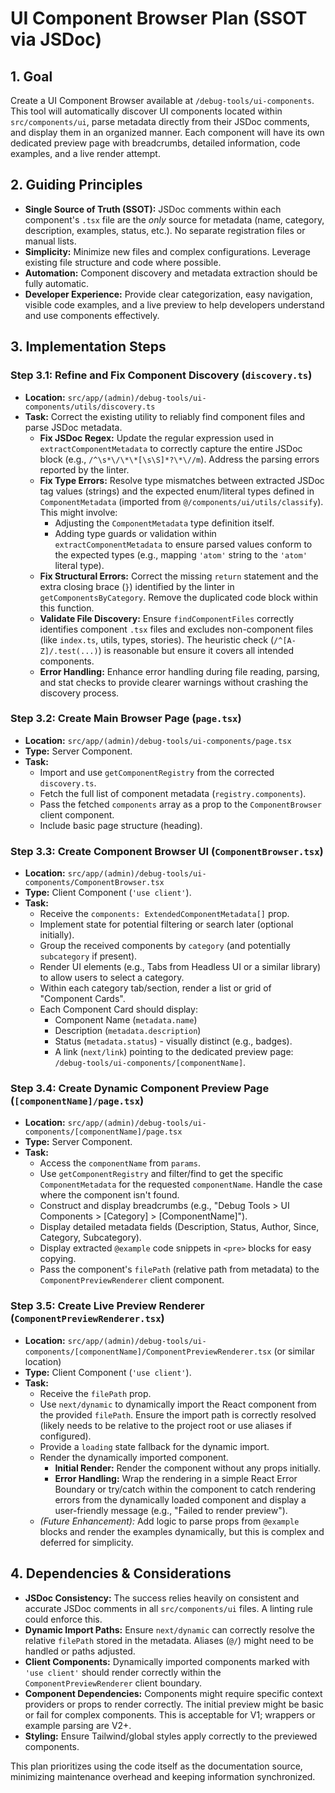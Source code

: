 # UI Component Browser Plan (SSOT via JSDoc)

## 1. Goal

Create a UI Component Browser available at `/debug-tools/ui-components`. This tool will automatically discover UI components located within `src/components/ui`, parse metadata directly from their JSDoc comments, and display them in an organized manner. Each component will have its own dedicated preview page with breadcrumbs, detailed information, code examples, and a live render attempt.

## 2. Guiding Principles

*   **Single Source of Truth (SSOT):** JSDoc comments within each component's `.tsx` file are the *only* source for metadata (name, category, description, examples, status, etc.). No separate registration files or manual lists.
*   **Simplicity:** Minimize new files and complex configurations. Leverage existing file structure and code where possible.
*   **Automation:** Component discovery and metadata extraction should be fully automatic.
*   **Developer Experience:** Provide clear categorization, easy navigation, visible code examples, and a live preview to help developers understand and use components effectively.

## 3. Implementation Steps

### Step 3.1: Refine and Fix Component Discovery (`discovery.ts`)

*   **Location:** `src/app/(admin)/debug-tools/ui-components/utils/discovery.ts`
*   **Task:** Correct the existing utility to reliably find component files and parse JSDoc metadata.
    *   **Fix JSDoc Regex:** Update the regular expression used in `extractComponentMetadata` to correctly capture the entire JSDoc block (e.g., `/^\s*\/\*\*[\s\S]*?\*\//m`). Address the parsing errors reported by the linter.
    *   **Fix Type Errors:** Resolve type mismatches between extracted JSDoc tag values (strings) and the expected enum/literal types defined in `ComponentMetadata` (imported from `@/components/ui/utils/classify`). This might involve:
        *   Adjusting the `ComponentMetadata` type definition itself.
        *   Adding type guards or validation within `extractComponentMetadata` to ensure parsed values conform to the expected types (e.g., mapping `'atom'` string to the `'atom'` literal type).
    *   **Fix Structural Errors:** Correct the missing `return` statement and the extra closing brace (`}`) identified by the linter in `getComponentsByCategory`. Remove the duplicated code block within this function.
    *   **Validate File Discovery:** Ensure `findComponentFiles` correctly identifies component `.tsx` files and excludes non-component files (like `index.ts`, utils, types, stories). The heuristic check (`/^[A-Z]/.test(...)`) is reasonable but ensure it covers all intended components.
    *   **Error Handling:** Enhance error handling during file reading, parsing, and stat checks to provide clearer warnings without crashing the discovery process.

### Step 3.2: Create Main Browser Page (`page.tsx`)

*   **Location:** `src/app/(admin)/debug-tools/ui-components/page.tsx`
*   **Type:** Server Component.
*   **Task:**
    *   Import and use `getComponentRegistry` from the corrected `discovery.ts`.
    *   Fetch the full list of component metadata (`registry.components`).
    *   Pass the fetched `components` array as a prop to the `ComponentBrowser` client component.
    *   Include basic page structure (heading).

### Step 3.3: Create Component Browser UI (`ComponentBrowser.tsx`)

*   **Location:** `src/app/(admin)/debug-tools/ui-components/ComponentBrowser.tsx`
*   **Type:** Client Component (`'use client'`).
*   **Task:**
    *   Receive the `components: ExtendedComponentMetadata[]` prop.
    *   Implement state for potential filtering or search later (optional initially).
    *   Group the received components by `category` (and potentially `subcategory` if present).
    *   Render UI elements (e.g., Tabs from Headless UI or a similar library) to allow users to select a category.
    *   Within each category tab/section, render a list or grid of "Component Cards".
    *   Each Component Card should display:
        *   Component Name (`metadata.name`)
        *   Description (`metadata.description`)
        *   Status (`metadata.status`) - visually distinct (e.g., badges).
        *   A link (`next/link`) pointing to the dedicated preview page: `/debug-tools/ui-components/[componentName]`.

### Step 3.4: Create Dynamic Component Preview Page (`[componentName]/page.tsx`)

*   **Location:** `src/app/(admin)/debug-tools/ui-components/[componentName]/page.tsx`
*   **Type:** Server Component.
*   **Task:**
    *   Access the `componentName` from `params`.
    *   Use `getComponentRegistry` and filter/find to get the specific `ComponentMetadata` for the requested `componentName`. Handle the case where the component isn't found.
    *   Construct and display breadcrumbs (e.g., "Debug Tools > UI Components > [Category] > [ComponentName]").
    *   Display detailed metadata fields (Description, Status, Author, Since, Category, Subcategory).
    *   Display extracted `@example` code snippets in `<pre>` blocks for easy copying.
    *   Pass the component's `filePath` (relative path from metadata) to the `ComponentPreviewRenderer` client component.

### Step 3.5: Create Live Preview Renderer (`ComponentPreviewRenderer.tsx`)

*   **Location:** `src/app/(admin)/debug-tools/ui-components/[componentName]/ComponentPreviewRenderer.tsx` (or similar location)
*   **Type:** Client Component (`'use client'`).
*   **Task:**
    *   Receive the `filePath` prop.
    *   Use `next/dynamic` to dynamically import the React component from the provided `filePath`. Ensure the import path is correctly resolved (likely needs to be relative to the project root or use aliases if configured).
    *   Provide a `loading` state fallback for the dynamic import.
    *   Render the dynamically imported component.
        *   **Initial Render:** Render the component without any props initially.
        *   **Error Handling:** Wrap the rendering in a simple React Error Boundary or try/catch within the component to catch rendering errors from the dynamically loaded component and display a user-friendly message (e.g., "Failed to render preview").
    *   *(Future Enhancement):* Add logic to parse props from `@example` blocks and render the examples dynamically, but this is complex and deferred for simplicity.

## 4. Dependencies & Considerations

*   **JSDoc Consistency:** The success relies heavily on consistent and accurate JSDoc comments in all `src/components/ui` files. A linting rule could enforce this.
*   **Dynamic Import Paths:** Ensure `next/dynamic` can correctly resolve the relative `filePath` stored in the metadata. Aliases (`@/`) might need to be handled or paths adjusted.
*   **Client Components:** Dynamically imported components marked with `'use client'` should render correctly within the `ComponentPreviewRenderer` client boundary.
*   **Component Dependencies:** Components might require specific context providers or props to render correctly. The initial preview might be basic or fail for complex components. This is acceptable for V1; wrappers or example parsing are V2+.
*   **Styling:** Ensure Tailwind/global styles apply correctly to the previewed components.

This plan prioritizes using the code itself as the documentation source, minimizing maintenance overhead and keeping information synchronized.
